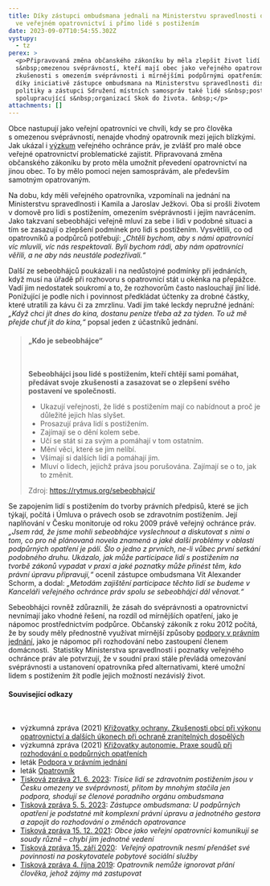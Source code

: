 ```yaml
---
title: Díky zástupci ombudsmana jednali na Ministerstvu spravedlnosti o změnách
  ve veřejném opatrovnictví i přímo lidé s postižením
date: 2023-09-07T10:54:55.302Z
vystupy:
  - tz
perex: >
  <p>Připravovaná změna občanského zákoníku by měla zlepšit život lidí
  s&nbsp;omezenou svéprávností, kteří mají obec jako veřejného opatrovníka. O
  zkušenosti s omezením svéprávnosti i mírnějšími podpůrnými opatřeními mohli
  díky iniciativě zástupce ombudsmana na Ministerstvu spravedlnosti diskutovat s
  politiky a zástupci Sdružení místních samospráv také lidé s&nbsp;postižením
  spolupracující s&nbsp;organizací Skok do života. &nbsp;</p>
attachments: []
---
```

<p>Obce nastupují jako veřejní opatrovníci ve chvíli, kdy se pro člověka s&nbsp;omezenou svéprávností,<strong> </strong>nenajde vhodný opatrovník mezi jejich blízkými. Jak ukázal i <a href="Křižovatky%20ochrany.%20Zkušenosti%20obcí%20při%20výkonu%20opatrovnictví%20a%20dalších%20úkonech%20při%20ochraně%20zranitelných%20dospělých">výzkum</a> veřejného ochránce práv, je zvlášť pro malé obce veřejné opatrovnictví problematické zajistit. Připravovaná změna občanského zákoníku by proto měla umožnit převedení opatrovnictví na jinou obec. To by mělo pomoci nejen samosprávám, ale především samotným opatrovaným.</p>

<p>Na dobu, kdy měli veřejného opatrovníka, vzpomínali na jednání na Ministerstvu spravedlnosti i Kamila a Jaroslav Ježkovi. Oba si prošli životem v&nbsp;domově pro lidi s postižením, omezením svéprávnosti i jejím navrácením. Jako takzvaní sebeobhájci veřejně mluví za sebe i lidi v&nbsp;podobné situaci a tím se zasazují o zlepšení podmínek pro lidi s&nbsp;postižením. Vysvětlili, co od opatrovníků a podpůrců potřebují: <em>&bdquo;Chtěli bychom, aby s námi opatrovníci víc mluvili, víc nás respektovali. Byli bychom rádi, aby nám opatrovníci věřili, a ne aby nás neustále podezřívali.&ldquo;</em></p>

<p>Další ze sebeobhájců poukázali i na nedůstojné podmínky při jednáních, když musí na úřadě při rozhovoru s opatrovnicí stát u okénka na přepážce. Vadí jim nedostatek soukromí a to, že rozhovorům často naslouchají jiní lidé. Ponižující je podle nich i povinnost předkládat účtenky za drobné částky, které utratili za kávu či za zmrzlinu. Vadí jim také leckdy nepružné jednání: <em>&bdquo;Když chci jít dnes do kina, dostanu peníze třeba až za týden. To už mě přejde chuť jít do kina,&ldquo; </em>popsal jeden z&nbsp;účastníků jednání.</p>

<blockquote>
<h4>&bdquo;Kdo je sebeobhájce&ldquo;</h4>

<p>&nbsp;</p>

<p><strong>Sebeobhájci jsou lidé s postižením, kteří chtějí sami pomáhat, předávat svoje zkušenosti a zasazovat se o zlepšení svého postavení ve společnosti.&nbsp;</strong></p>

<ul>
	<li>Ukazují veřejnosti, že lidé s postižením mají co nabídnout a proč je důležité jejich hlas slyšet.</li>
	<li>Prosazují práva lidí s postižením.&nbsp;</li>
	<li>Zajímají se o dění kolem sebe.&nbsp;</li>
	<li>Učí se stát si za svým a pomáhají v tom ostatním.&nbsp;</li>
	<li>Mění věci, které se jim nelíbí.&nbsp;</li>
	<li>Všímají si dalších lidí a pomáhají jim.</li>
	<li>Mluví o lidech, jejichž práva jsou porušována. Zajímají se o to, jak to změnit.</li>
</ul>

<p>Zdroj: <a href="https://rytmus.org/sebeobhajci/">https://rytmus.org/sebeobhajci/</a>&nbsp;</p>
</blockquote>

<p>Se zapojením lidí s postižením do tvorby právních předpisů, které se jich týkají, počítá i Úmluva o právech osob se zdravotním postižením. Její naplňování v&nbsp;Česku monitoruje od roku 2009 právě veřejný ochránce práv. <em>&bdquo;Jsem rád, že jsme mohli sebeobhájce vyslechnout a diskutovat s nimi o tom, co pro ně plánovaná novela znamená a jaké další problémy v oblasti podpůrných opatření je pálí. Šlo o jedno z&nbsp;prvních, ne-li vůbec první setkání podobného druhu. Ukázalo, jak může participace lidí s&nbsp;postižením na tvorbě zákonů vypadat v&nbsp;praxi a jaké poznatky může přinést těm, kdo právní úpravu připravují</em><em>,&ldquo;</em> ocenil zástupce ombudsmana Vít Alexander Schorm, a dodal: <em>&bdquo;</em><em>Metodám zajištění participace těchto lidí se budeme v Kanceláři veřejného ochránce práv spolu se sebeobhájci dál věnovat.&ldquo;</em></p>

<p>Sebeobhájci rovněž zdůraznili, že zásah do svéprávnosti a opatrovnictví nevnímají jako vhodné řešení, na rozdíl od mírnějších opatření, jako je nápomoc prostřednictvím podpůrce. Občanský zákoník z roku 2012 počítá, že by soudy měly přednostně využívat mírnější způsoby <a href="https://www.ochrance.cz/letaky/podpora-v-pravnim-jednani/podpora-v-pravnim-jednani.pdf">podpory v&nbsp;právním jednání</a>, jako je nápomoc při rozhodování nebo zastoupení členem domácnosti.&nbsp; Statistiky Ministerstva spravedlnosti i poznatky veřejného ochránce práv ale potvrzují, že v soudní&nbsp;praxi stále převládá omezování svéprávnosti a ustanovení opatrovníka před alternativami, které umožní lidem s&nbsp;postižením žít podle jejich možností nezávislý život.</p>

<h4>Související odkazy</h4>

<p>&nbsp;</p>

<ul>
	<li>výzkumná zpráva (2021)&nbsp;<a href="https://eso.ochrance.cz/Nalezene/Edit/9850">Křižovatky ochrany. Zkušenosti obcí při výkonu opatrovnictví a dalších úkonech při ochraně zranitelných dospělých</a>&nbsp;</li>
	<li>výzkumná zpráva (2021)&nbsp;<a href="https://www.ochrance.cz/uploads-import/CRPD/Vyzkumy/2018_61_Vyzkum-svepravnost.pdf">Křižovatky autonomie. Praxe soudů při rozhodování o podpůrných opatřeních</a>&nbsp;</li>
	<li>leták&nbsp;<a href="https://www.ochrance.cz/letaky/podpora-v-pravnim-jednani/podpora-v-pravnim-jednani.pdf">Podpora v&nbsp;právním jednání</a>&nbsp;</li>
	<li>leták&nbsp;<a href="https://www.ochrance.cz/letaky/opatrovnik/opatrovnik.pdf">Opatrovník</a>&nbsp;</li>
	<li><a href="https://www.ochrance.cz/aktualne/tisice_lidi_se_zdravotnim_postizenim_jsou_v_cesku_omezeni_ve_svepravnosti_pritom_by_mnohym_stacila_jen_podpora_shoduji_se_clenove_poradniho_organu_ombudsmana/">Tisková zpráva 21. 6. 2023</a>: <em>Tisíce lidí se zdravotním postižením jsou v Česku omezeny ve svéprávnosti, přitom by mnohým stačila jen podpora, shodují se členové poradního orgánu ombudsmana</em></li>
	<li><a href="https://www.ochrance.cz/aktualne/zastupce_ombudsmana_u_podpurnych_opatreni_je_podstatne_mit_komplexni_pravni_upravu_a_jednotneho_gestora_a_zapojit_do_rozhodovani_o_zmenach_opatrovance/">Tisková zpráva 5. 5. 2023</a>: <em>Zástupce ombudsmana: U podpůrných opatření je podstatné mít komplexní právní úpravu a jednotného gestora a zapojit do rozhodování o změnách opatrovance</em></li>
	<li><a href="https://www.ochrance.cz/aktualne/obce_jako_verejni_opatrovnici_komunikuji_se_soudy_ruzne_chybi_jim_jednotne_vedeni/">Tisková zpráva 15. 12. 2021</a>: <em>Obce jako veřejní opatrovníci komunikují se soudy různě &ndash; chybí jim jednotné vedení&nbsp;</em></li>
	<li><a href="https://www.ochrance.cz/aktualne/verejny-opatrovnik-nesmi-prenaset-sve-povinnosti-na-poskytovatele-pobytove-socialni-sluz/">Tisková zpráva 15.&nbsp;září 2020</a>: &nbsp;<em>Veřejný opatrovník nesmí přenášet své povinnosti na poskytovatele pobytové sociální služby</em></li>
	<li><a href="https://www.ochrance.cz/aktualne/opatrovnik-nemuze-ignorovat-prani-cloveka-jehoz-zajmy-ma-zastupovat/">Tisková zpráva 4. října 2019</a>:&nbsp;<em>Opatrovník nemůže ignorovat přání člověka, jehož zájmy má zastupovat</em></li>
</ul>

<p>&nbsp;</p>

<p>&nbsp;</p>

<p>&nbsp;</p>
